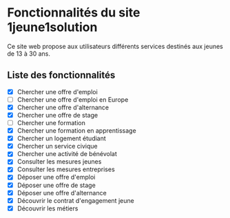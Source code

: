 # Fonctionnalités du site 1jeune1solution

Ce site web propose aux utilisateurs différents services destinés aux jeunes de 13 à 30 ans.


## Liste des fonctionnalités

- [x] Chercher une offre d'emploi
- [ ] Chercher une offre d'emploi en Europe
- [x] Chercher une offre d'alternance
- [x] Chercher une offre de stage
- [ ] Chercher une formation
- [x] Chercher une formation en apprentissage
- [x] Chercher un logement étudiant
- [x] Chercher un service civique
- [x] Chercher une activité de bénévolat
- [x] Consulter les mesures jeunes
- [x] Consulter les mesures entreprises
- [x] Déposer une offre d'emploi
- [x] Déposer une offre de stage
- [x] Déposer une offre d'alternance
- [x] Découvrir le contrat d'engagement jeune
- [x] Découvrir les métiers
